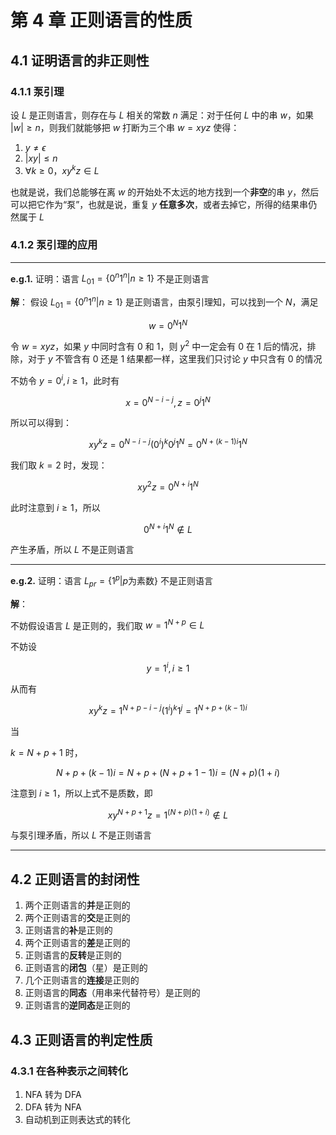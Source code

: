 # 第 4 章 正则语言的性质

## 4.1 证明语言的非正则性

### 4.1.1 泵引理

设 $L$ 是正则语言，则存在与 $L$ 相关的常数 $n$ 满足：对于任何 $L$ 中的串 $w$，如果 $\lvert w\rvert\geq n$，则我们就能够把 $w$ 打断为三个串 $w=xyz$ 使得：

1. $y\neq\epsilon$
2. $\lvert xy\rvert\leq n$
3. $\forall k\geq0$，$xy^kz\in L$

也就是说，我们总能够在离 $w$ 的开始处不太远的地方找到一个**非空**的串 $y$，然后可以把它作为“泵”，也就是说，重复 $y$ **任意多次**，或者去掉它，所得的结果串仍然属于 $L$

### 4.1.2 泵引理的应用

---

**e.g.1.** 证明：语言 $L_{01}=\{0^n1^n|n\geq1\}$ 不是正则语言

**解**：
假设 $L_{01}=\{0^n1^n|n\geq1\}$ 是正则语言，由泵引理知，可以找到一个 $N$，满足

$$w=0^N1^N$$

令 $w=xyz$，如果 $y$ 中同时含有 0 和 1，则 $y^2$ 中一定会有 0 在 1 后的情况，排除，对于 $y$ 不管含有 0 还是 1 结果都一样，这里我们只讨论 $y$ 中只含有 0 的情况

不妨令 $y=0^i,i\geq1$，此时有

$$x=0^{N-i-j},z=0^j1^N$$

所以可以得到：

$$xy^kz=0^{N-i-j}(0^i)^k0^j1^N=0^{N+(k-1)i}1^N$$

我们取 $k=2$ 时，发现：

$$xy^2z=0^{N+i}1^N$$

此时注意到 $i\geq 1$，所以

$$0^{N+i}1^N\notin L$$

产生矛盾，所以 $L$ 不是正则语言

---

**e.g.2.** 证明：语言 $L_{pr}=\{1^p|p\text{为素数}\}$ 不是正则语言

**解**：

不妨假设语言 $L$ 是正则的，我们取 $w=1^{N+p}\in L$

不妨设

$$
y=1^i,i\geq1
$$

从而有

$$xy^kz=1^{N+p-i-j}(1^i)^k1^j=1^{N+p+(k-1)i}$$

当

$k=N+p+1$ 时，

$$N+p+(k-1)i=N+p+(N+p+1-1)i=(N+p)(1+i)$$

注意到 $i\geq1$，所以上式不是质数，即

$$xy^{N+p+1}z=1^{(N+p)(1+i)}\notin L$$

与泵引理矛盾，所以 $L$ 不是正则语言

---

## 4.2 正则语言的封闭性

1. 两个正则语言的**并**是正则的
2. 两个正则语言的**交**是正则的
3. 正则语言的**补**是正则的
4. 两个正则语言的**差**是正则的
5. 正则语言的**反转**是正则的
6. 正则语言的**闭包**（星）是正则的
7. 几个正则语言的**连接**是正则的
8. 正则语言的**同态**（用串来代替符号）是正则的
9. 正则语言的**逆同态**是正则的

## 4.3 正则语言的判定性质

### 4.3.1 在各种表示之间转化

1. NFA 转为 DFA
2. DFA 转为 NFA
3. 自动机到正则表达式的转化
